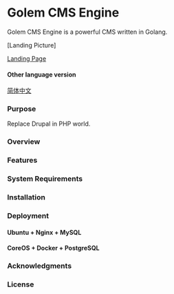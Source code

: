 Golem CMS Engine
=====

Golem CMS Engine is a powerful CMS written in Golang.

[Landing Picture]

[Landing Page](http://www.loongsoul.com/product/golem)

#### Other language version

[简体中文](README_zh-CN.md)

### Purpose

Replace Drupal in PHP world.

### Overview

### Features

### System Requirements

### Installation

### Deployment

#### Ubuntu + Nginx + MySQL

#### CoreOS + Docker + PostgreSQL

### Acknowledgments

### License
